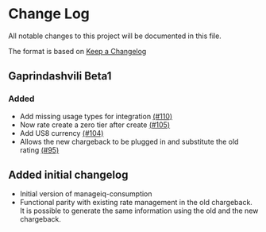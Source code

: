 # Change Log

All notable changes to this project will be documented in this file.

The format is based on [Keep a Changelog](http://keepachangelog.com/en/1.0.0/)


## Gaprindashvili Beta1

### Added
- Add missing usage types for integration [(#110)](https://github.com/ManageIQ/manageiq-consumption/pull/110)
- Now rate create a zero tier after create [(#105)](https://github.com/ManageIQ/manageiq-consumption/pull/105)
- Add US8 currency [(#104)](https://github.com/ManageIQ/manageiq-consumption/pull/104)
- Allows the new chargeback to be plugged in and substitute the old rating [(#95)](https://github.com/ManageIQ/manageiq-consumption/pull/95)

## Added initial changelog

- Initial version of manageiq-consumption
- Functional parity with existing rate management in the old chargeback. It is possible to generate the same information using the old and the new chargeback.
